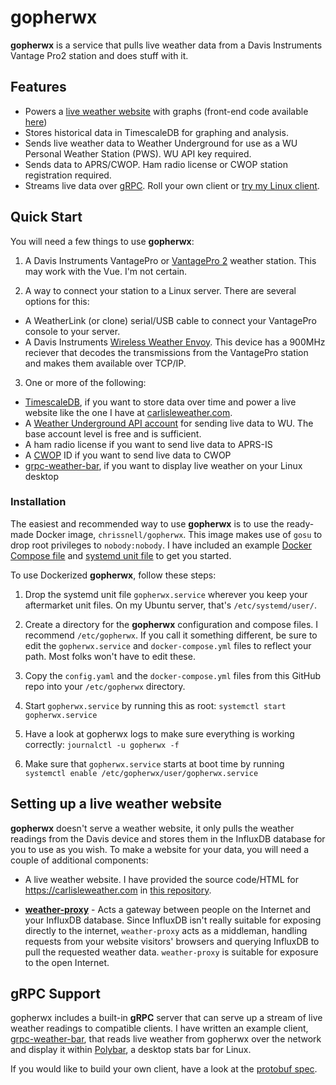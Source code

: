 # gopherwx 

**gopherwx** is a service that pulls live weather data from a Davis Instruments Vantage Pro2 station and does stuff with it.  

## Features
* Powers a [live weather website](https://carlisleweather.com) with graphs (front-end code available [here](https://github.com/chrissnell/mhkweather.com))
* Stores historical data in TimescaleDB for graphing and analysis.
* Sends live weather data to Weather Underground for use as a WU Personal Weather Station (PWS).  WU API key required.
* Sends data to APRS/CWOP.  Ham radio license or CWOP station registration required.
* Streams live data over [gRPC](https://grpc.io).  Roll your own client or [try my Linux client](https://github.com/chrissnell/grpc-weather-bar).


## Quick Start
You will need a few things to use **gopherwx**:

1. A Davis Instruments VantagePro or [VantagePro 2](http://www.davisnet.com/product/wireless-vantage-pro2-with-standard-radiation-shield/) weather station.  This may work with the Vue.  I'm not certain.

2. A way to connect your station to a Linux server.  There are several options for this:
  *  A WeatherLink (or clone) serial/USB cable to connect your VantagePro console to your server.
  *  A Davis Instruments [Wireless Weather Envoy](http://www.davisnet.com/product/wireless-weather-envoy/).  This device has a 900MHz reciever that decodes the transmissions from the VantagePro station and makes them available over TCP/IP. 

3. One or more of the following:
  *  [TimescaleDB](https://github.com/timescale/timescaledb), if you want to store data over time and power a live website like the one I have at [carlisleweather.com](https://carlisleweather.com).
  *  A [Weather Underground API account](https://www.wunderground.com/api) for sending live data to WU.   The base account level is free and is sufficient.
  *  A ham radio license if you want to send live data to APRS-IS
  *  A [CWOP](http://wxqa.com/) ID if you want to send live data to CWOP
  *  [grpc-weather-bar](https://github.com/chrissnell/grpc-weather-bar), if you want to display live weather on your Linux desktop

### Installation

The easiest and recommended way to use **gopherwx** is to use the ready-made Docker image, `chrissnell/gopherwx`.  This image makes use of `gosu` to drop root privileges to `nobody:nobody`. I have included an example [Docker Compose file](https://github.com/chrissnell/gopherwx/blob/master/example/docker-compose.yml) and [systemd unit file](https://github.com/chrissnell/gopherwx/blob/master/example/gopherwx.service) to get you started.

To use Dockerized **gopherwx**, follow these steps:

1. Drop the systemd unit file `gopherwx.service` wherever you keep your aftermarket unit files.  On my Ubuntu server, that's `/etc/systemd/user/`.  

2. Create a directory for the **gopherwx** configuration and compose files.  I recommend `/etc/gopherwx`.  If you call it something different, be sure to edit the `gopherwx.service` and `docker-compose.yml` files to reflect your path.  Most folks won't have to edit these.

3. Copy the `config.yaml` and the `docker-compose.yml` files from this GitHub repo into your `/etc/gopherwx` directory.

4. Start `gopherwx.service` by running this as root:  `systemctl start gopherwx.service`

5. Have a look at gopherwx logs to make sure everything is working correctly: `journalctl -u gopherwx -f`

6. Make sure that `gopherwx.service` starts at boot time by running `systemctl enable /etc/gopherwx/user/gopherwx.service`

## Setting up a live weather website

**gopherwx** doesn't serve a weather website, it only pulls the weather readings from the Davis device and stores them in the InfluxDB database for you to use as you wish.  To make a website for your data, you will need a couple of additional components:

* A live weather website.  I have provided the source code/HTML for https://carlisleweather.com in [this repository](https://github.com/chrissnell/mhkweather.com).

* [**weather-proxy**](https://github.com/chrissnell/weather-proxy) - Acts a gateway between people on the Internet and your InfluxDB database.  Since InfluxDB isn't really suitable for exposing directly to the internet, `weather-proxy` acts as a middleman, handling requests from your website visitors' browsers and querying InfluxDB to pull the requested weather data.  `weather-proxy` is suitable for exposure to the open Internet.

## gRPC Support

gopherwx includes a built-in **gRPC** server that can serve up a stream of live weather readings to compatible clients.  I have written an example client, [grpc-weather-bar](https://github.com/chrissnell/grpc-weather-bar), that reads live weather from gopherwx over the network and display it within [Polybar](https://github.com/jaagr/polybar), a desktop stats bar for Linux.  

If you would like to build your own client, have a look at the [protobuf spec](https://github.com/chrissnell/gopherwx/blob/master/protobuf/grpcweather.proto).
